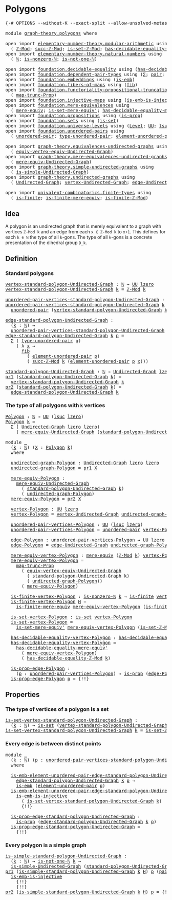 # Polygons

<pre class="Agda"><a id="21" class="Symbol">{-#</a> <a id="25" class="Keyword">OPTIONS</a> <a id="33" class="Pragma">--without-K</a> <a id="45" class="Pragma">--exact-split</a> <a id="59" class="Pragma">--allow-unsolved-metas</a> <a id="82" class="Symbol">#-}</a>

<a id="87" class="Keyword">module</a> <a id="94" href="graph-theory.polygons.html" class="Module">graph-theory.polygons</a> <a id="116" class="Keyword">where</a>

<a id="123" class="Keyword">open</a> <a id="128" class="Keyword">import</a> <a id="135" href="elementary-number-theory.modular-arithmetic.html" class="Module">elementary-number-theory.modular-arithmetic</a> <a id="179" class="Keyword">using</a>
  <a id="187" class="Symbol">(</a> <a id="189" href="elementary-number-theory.modular-arithmetic.html#3494" class="Function">ℤ-Mod</a><a id="194" class="Symbol">;</a> <a id="196" href="elementary-number-theory.modular-arithmetic.html#5269" class="Function">succ-ℤ-Mod</a><a id="206" class="Symbol">;</a> <a id="208" href="elementary-number-theory.modular-arithmetic.html#4406" class="Function">is-set-ℤ-Mod</a><a id="220" class="Symbol">;</a> <a id="222" href="elementary-number-theory.modular-arithmetic.html#4138" class="Function">has-decidable-equality-ℤ-Mod</a><a id="250" class="Symbol">)</a>
<a id="252" class="Keyword">open</a> <a id="257" class="Keyword">import</a> <a id="264" href="elementary-number-theory.natural-numbers.html" class="Module">elementary-number-theory.natural-numbers</a> <a id="305" class="Keyword">using</a>
  <a id="313" class="Symbol">(</a> <a id="315" href="elementary-number-theory.natural-numbers.html#1458" class="Datatype">ℕ</a><a id="316" class="Symbol">;</a> <a id="318" href="elementary-number-theory.natural-numbers.html#1939" class="Function">is-nonzero-ℕ</a><a id="330" class="Symbol">;</a> <a id="332" href="elementary-number-theory.natural-numbers.html#2095" class="Function">is-not-one-ℕ</a><a id="344" class="Symbol">)</a>

<a id="347" class="Keyword">open</a> <a id="352" class="Keyword">import</a> <a id="359" href="foundation.decidable-equality.html" class="Module">foundation.decidable-equality</a> <a id="389" class="Keyword">using</a> <a id="395" class="Symbol">(</a><a id="396" href="foundation.decidable-equality.html#1799" class="Function">has-decidable-equality</a><a id="418" class="Symbol">)</a>
<a id="420" class="Keyword">open</a> <a id="425" class="Keyword">import</a> <a id="432" href="foundation.dependent-pair-types.html" class="Module">foundation.dependent-pair-types</a> <a id="464" class="Keyword">using</a> <a id="470" class="Symbol">(</a><a id="471" href="foundation-core.dependent-pair-types.html#515" class="Record">Σ</a><a id="472" class="Symbol">;</a> <a id="474" href="foundation-core.dependent-pair-types.html#588" class="InductiveConstructor">pair</a><a id="478" class="Symbol">;</a> <a id="480" href="foundation-core.dependent-pair-types.html#605" class="Field">pr1</a><a id="483" class="Symbol">;</a> <a id="485" href="foundation-core.dependent-pair-types.html#617" class="Field">pr2</a><a id="488" class="Symbol">)</a>
<a id="490" class="Keyword">open</a> <a id="495" class="Keyword">import</a> <a id="502" href="foundation.embeddings.html" class="Module">foundation.embeddings</a> <a id="524" class="Keyword">using</a> <a id="530" class="Symbol">(</a><a id="531" href="foundation-core.embeddings.html#992" class="Function">is-emb</a><a id="537" class="Symbol">)</a>
<a id="539" class="Keyword">open</a> <a id="544" class="Keyword">import</a> <a id="551" href="foundation.fibers-of-maps.html" class="Module">foundation.fibers-of-maps</a> <a id="577" class="Keyword">using</a> <a id="583" class="Symbol">(</a><a id="584" href="foundation-core.fibers-of-maps.html#942" class="Function">fib</a><a id="587" class="Symbol">)</a>
<a id="589" class="Keyword">open</a> <a id="594" class="Keyword">import</a> <a id="601" href="foundation.functoriality-propositional-truncation.html" class="Module">foundation.functoriality-propositional-truncation</a> <a id="651" class="Keyword">using</a>
  <a id="659" class="Symbol">(</a> <a id="661" href="foundation.functoriality-propositional-truncation.html#1456" class="Function">map-trunc-Prop</a><a id="675" class="Symbol">)</a>
<a id="677" class="Keyword">open</a> <a id="682" class="Keyword">import</a> <a id="689" href="foundation.injective-maps.html" class="Module">foundation.injective-maps</a> <a id="715" class="Keyword">using</a> <a id="721" class="Symbol">(</a><a id="722" href="foundation.injective-maps.html#4586" class="Function">is-emb-is-injective</a><a id="741" class="Symbol">)</a>
<a id="743" class="Keyword">open</a> <a id="748" class="Keyword">import</a> <a id="755" href="foundation.mere-equivalences.html" class="Module">foundation.mere-equivalences</a> <a id="784" class="Keyword">using</a>
  <a id="792" class="Symbol">(</a> <a id="794" href="foundation.mere-equivalences.html#1415" class="Function">mere-equiv</a><a id="804" class="Symbol">;</a> <a id="806" href="foundation.mere-equivalences.html#3474" class="Function">is-set-mere-equiv&#39;</a><a id="824" class="Symbol">;</a> <a id="826" href="foundation.mere-equivalences.html#4013" class="Function">has-decidable-equality-mere-equiv&#39;</a><a id="860" class="Symbol">)</a>
<a id="862" class="Keyword">open</a> <a id="867" class="Keyword">import</a> <a id="874" href="foundation.propositions.html" class="Module">foundation.propositions</a> <a id="898" class="Keyword">using</a> <a id="904" class="Symbol">(</a><a id="905" href="foundation-core.propositions.html#1309" class="Function">is-prop</a><a id="912" class="Symbol">)</a>
<a id="914" class="Keyword">open</a> <a id="919" class="Keyword">import</a> <a id="926" href="foundation.sets.html" class="Module">foundation.sets</a> <a id="942" class="Keyword">using</a> <a id="948" class="Symbol">(</a><a id="949" href="foundation-core.sets.html#1113" class="Function">is-set</a><a id="955" class="Symbol">)</a>
<a id="957" class="Keyword">open</a> <a id="962" class="Keyword">import</a> <a id="969" href="foundation.universe-levels.html" class="Module">foundation.universe-levels</a> <a id="996" class="Keyword">using</a> <a id="1002" class="Symbol">(</a><a id="1003" href="Agda.Primitive.html#597" class="Postulate">Level</a><a id="1008" class="Symbol">;</a> <a id="1010" href="foundation-core.universe-levels.html#235" class="Primitive">UU</a><a id="1012" class="Symbol">;</a> <a id="1014" href="Agda.Primitive.html#780" class="Primitive">lsuc</a><a id="1018" class="Symbol">;</a> <a id="1020" href="Agda.Primitive.html#764" class="Primitive">lzero</a><a id="1025" class="Symbol">)</a>
<a id="1027" class="Keyword">open</a> <a id="1032" class="Keyword">import</a> <a id="1039" href="foundation.unordered-pairs.html" class="Module">foundation.unordered-pairs</a> <a id="1066" class="Keyword">using</a>
  <a id="1074" class="Symbol">(</a> <a id="1076" href="foundation.unordered-pairs.html#2395" class="Function">unordered-pair</a><a id="1090" class="Symbol">;</a> <a id="1092" href="foundation.unordered-pairs.html#2770" class="Function">type-unordered-pair</a><a id="1111" class="Symbol">;</a> <a id="1113" href="foundation.unordered-pairs.html#3491" class="Function">element-unordered-pair</a><a id="1135" class="Symbol">)</a>

<a id="1138" class="Keyword">open</a> <a id="1143" class="Keyword">import</a> <a id="1150" href="graph-theory.equivalences-undirected-graphs.html" class="Module">graph-theory.equivalences-undirected-graphs</a> <a id="1194" class="Keyword">using</a>
  <a id="1202" class="Symbol">(</a> <a id="1204" href="graph-theory.equivalences-undirected-graphs.html#2222" class="Function">equiv-vertex-equiv-Undirected-Graph</a><a id="1239" class="Symbol">)</a>
<a id="1241" class="Keyword">open</a> <a id="1246" class="Keyword">import</a> <a id="1253" href="graph-theory.mere-equivalences-undirected-graphs.html" class="Module">graph-theory.mere-equivalences-undirected-graphs</a> <a id="1302" class="Keyword">using</a>
  <a id="1310" class="Symbol">(</a> <a id="1312" href="graph-theory.mere-equivalences-undirected-graphs.html#1028" class="Function">mere-equiv-Undirected-Graph</a><a id="1339" class="Symbol">)</a>
<a id="1341" class="Keyword">open</a> <a id="1346" class="Keyword">import</a> <a id="1353" href="graph-theory.simple-undirected-graphs.html" class="Module">graph-theory.simple-undirected-graphs</a> <a id="1391" class="Keyword">using</a>
  <a id="1399" class="Symbol">(</a> <a id="1401" href="graph-theory.simple-undirected-graphs.html#1589" class="Function">is-simple-Undirected-Graph</a><a id="1427" class="Symbol">)</a>
<a id="1429" class="Keyword">open</a> <a id="1434" class="Keyword">import</a> <a id="1441" href="graph-theory.undirected-graphs.html" class="Module">graph-theory.undirected-graphs</a> <a id="1472" class="Keyword">using</a>
  <a id="1480" class="Symbol">(</a> <a id="1482" href="graph-theory.undirected-graphs.html#785" class="Function">Undirected-Graph</a><a id="1498" class="Symbol">;</a> <a id="1500" href="graph-theory.undirected-graphs.html#981" class="Function">vertex-Undirected-Graph</a><a id="1523" class="Symbol">;</a> <a id="1525" href="graph-theory.undirected-graphs.html#1651" class="Function">edge-Undirected-Graph</a><a id="1546" class="Symbol">)</a>

<a id="1549" class="Keyword">open</a> <a id="1554" class="Keyword">import</a> <a id="1561" href="univalent-combinatorics.finite-types.html" class="Module">univalent-combinatorics.finite-types</a> <a id="1598" class="Keyword">using</a>
  <a id="1606" class="Symbol">(</a> <a id="1608" href="univalent-combinatorics.finite-types.html#4244" class="Function">is-finite</a><a id="1617" class="Symbol">;</a> <a id="1619" href="univalent-combinatorics.finite-types.html#7280" class="Function">is-finite-mere-equiv</a><a id="1639" class="Symbol">;</a> <a id="1641" href="univalent-combinatorics.finite-types.html#10728" class="Function">is-finite-ℤ-Mod</a><a id="1656" class="Symbol">)</a>
</pre>
## Idea

A polygon is an undirected graph that is merely equivalent to a graph with vertices `ℤ-Mod k` and an edge from each `x ∈ ℤ-Mod k` to `x+1`. This defines for each `k ∈ ℕ` the type of all `k`-gons. The type of all `k`-gons is a concrete presentation of the dihedral group `D_k`.

## Definition

### Standard polygons

<pre class="Agda"><a id="vertex-standard-polygon-Undirected-Graph"></a><a id="1996" href="graph-theory.polygons.html#1996" class="Function">vertex-standard-polygon-Undirected-Graph</a> <a id="2037" class="Symbol">:</a> <a id="2039" href="elementary-number-theory.natural-numbers.html#1458" class="Datatype">ℕ</a> <a id="2041" class="Symbol">→</a> <a id="2043" href="foundation-core.universe-levels.html#235" class="Primitive">UU</a> <a id="2046" href="Agda.Primitive.html#764" class="Primitive">lzero</a>
<a id="2052" href="graph-theory.polygons.html#1996" class="Function">vertex-standard-polygon-Undirected-Graph</a> <a id="2093" href="graph-theory.polygons.html#2093" class="Bound">k</a> <a id="2095" class="Symbol">=</a> <a id="2097" href="elementary-number-theory.modular-arithmetic.html#3494" class="Function">ℤ-Mod</a> <a id="2103" href="graph-theory.polygons.html#2093" class="Bound">k</a>

<a id="unordered-pair-vertices-standard-polygon-Undirected-Graph"></a><a id="2106" href="graph-theory.polygons.html#2106" class="Function">unordered-pair-vertices-standard-polygon-Undirected-Graph</a> <a id="2164" class="Symbol">:</a> <a id="2166" href="elementary-number-theory.natural-numbers.html#1458" class="Datatype">ℕ</a> <a id="2168" class="Symbol">→</a> <a id="2170" href="foundation-core.universe-levels.html#235" class="Primitive">UU</a> <a id="2173" class="Symbol">(</a><a id="2174" href="Agda.Primitive.html#780" class="Primitive">lsuc</a> <a id="2179" href="Agda.Primitive.html#764" class="Primitive">lzero</a><a id="2184" class="Symbol">)</a>
<a id="2186" href="graph-theory.polygons.html#2106" class="Function">unordered-pair-vertices-standard-polygon-Undirected-Graph</a> <a id="2244" href="graph-theory.polygons.html#2244" class="Bound">k</a> <a id="2246" class="Symbol">=</a>
  <a id="2250" href="foundation.unordered-pairs.html#2395" class="Function">unordered-pair</a> <a id="2265" class="Symbol">(</a><a id="2266" href="graph-theory.polygons.html#1996" class="Function">vertex-standard-polygon-Undirected-Graph</a> <a id="2307" href="graph-theory.polygons.html#2244" class="Bound">k</a><a id="2308" class="Symbol">)</a>

<a id="edge-standard-polygon-Undirected-Graph"></a><a id="2311" href="graph-theory.polygons.html#2311" class="Function">edge-standard-polygon-Undirected-Graph</a> <a id="2350" class="Symbol">:</a>
  <a id="2354" class="Symbol">(</a><a id="2355" href="graph-theory.polygons.html#2355" class="Bound">k</a> <a id="2357" class="Symbol">:</a> <a id="2359" href="elementary-number-theory.natural-numbers.html#1458" class="Datatype">ℕ</a><a id="2360" class="Symbol">)</a> <a id="2362" class="Symbol">→</a>
  <a id="2366" href="graph-theory.polygons.html#2106" class="Function">unordered-pair-vertices-standard-polygon-Undirected-Graph</a> <a id="2424" href="graph-theory.polygons.html#2355" class="Bound">k</a> <a id="2426" class="Symbol">→</a> <a id="2428" href="foundation-core.universe-levels.html#235" class="Primitive">UU</a> <a id="2431" href="Agda.Primitive.html#764" class="Primitive">lzero</a>
<a id="2437" href="graph-theory.polygons.html#2311" class="Function">edge-standard-polygon-Undirected-Graph</a> <a id="2476" href="graph-theory.polygons.html#2476" class="Bound">k</a> <a id="2478" href="graph-theory.polygons.html#2478" class="Bound">p</a> <a id="2480" class="Symbol">=</a>
  <a id="2484" href="foundation-core.dependent-pair-types.html#515" class="Record">Σ</a> <a id="2486" class="Symbol">(</a> <a id="2488" href="foundation.unordered-pairs.html#2770" class="Function">type-unordered-pair</a> <a id="2508" href="graph-theory.polygons.html#2478" class="Bound">p</a><a id="2509" class="Symbol">)</a>
    <a id="2515" class="Symbol">(</a> <a id="2517" class="Symbol">λ</a> <a id="2519" href="graph-theory.polygons.html#2519" class="Bound">x</a> <a id="2521" class="Symbol">→</a>
      <a id="2529" href="foundation-core.fibers-of-maps.html#942" class="Function">fib</a>
        <a id="2541" class="Symbol">(</a> <a id="2543" href="foundation.unordered-pairs.html#3491" class="Function">element-unordered-pair</a> <a id="2566" href="graph-theory.polygons.html#2478" class="Bound">p</a><a id="2567" class="Symbol">)</a>
        <a id="2577" class="Symbol">(</a> <a id="2579" href="elementary-number-theory.modular-arithmetic.html#5269" class="Function">succ-ℤ-Mod</a> <a id="2590" href="graph-theory.polygons.html#2476" class="Bound">k</a> <a id="2592" class="Symbol">(</a><a id="2593" href="foundation.unordered-pairs.html#3491" class="Function">element-unordered-pair</a> <a id="2616" href="graph-theory.polygons.html#2478" class="Bound">p</a> <a id="2618" href="graph-theory.polygons.html#2519" class="Bound">x</a><a id="2619" class="Symbol">)))</a>

<a id="standard-polygon-Undirected-Graph"></a><a id="2624" href="graph-theory.polygons.html#2624" class="Function">standard-polygon-Undirected-Graph</a> <a id="2658" class="Symbol">:</a> <a id="2660" href="elementary-number-theory.natural-numbers.html#1458" class="Datatype">ℕ</a> <a id="2662" class="Symbol">→</a> <a id="2664" href="graph-theory.undirected-graphs.html#785" class="Function">Undirected-Graph</a> <a id="2681" href="Agda.Primitive.html#764" class="Primitive">lzero</a> <a id="2687" href="Agda.Primitive.html#764" class="Primitive">lzero</a>
<a id="2693" href="foundation-core.dependent-pair-types.html#605" class="Field">pr1</a> <a id="2697" class="Symbol">(</a><a id="2698" href="graph-theory.polygons.html#2624" class="Function">standard-polygon-Undirected-Graph</a> <a id="2732" href="graph-theory.polygons.html#2732" class="Bound">k</a><a id="2733" class="Symbol">)</a> <a id="2735" class="Symbol">=</a>
  <a id="2739" href="graph-theory.polygons.html#1996" class="Function">vertex-standard-polygon-Undirected-Graph</a> <a id="2780" href="graph-theory.polygons.html#2732" class="Bound">k</a>
<a id="2782" href="foundation-core.dependent-pair-types.html#617" class="Field">pr2</a> <a id="2786" class="Symbol">(</a><a id="2787" href="graph-theory.polygons.html#2624" class="Function">standard-polygon-Undirected-Graph</a> <a id="2821" href="graph-theory.polygons.html#2821" class="Bound">k</a><a id="2822" class="Symbol">)</a> <a id="2824" class="Symbol">=</a>
  <a id="2828" href="graph-theory.polygons.html#2311" class="Function">edge-standard-polygon-Undirected-Graph</a> <a id="2867" href="graph-theory.polygons.html#2821" class="Bound">k</a>
</pre>
### The type of all polygons with `k` vertices

<pre class="Agda"><a id="Polygon"></a><a id="2930" href="graph-theory.polygons.html#2930" class="Function">Polygon</a> <a id="2938" class="Symbol">:</a> <a id="2940" href="elementary-number-theory.natural-numbers.html#1458" class="Datatype">ℕ</a> <a id="2942" class="Symbol">→</a> <a id="2944" href="foundation-core.universe-levels.html#235" class="Primitive">UU</a> <a id="2947" class="Symbol">(</a><a id="2948" href="Agda.Primitive.html#780" class="Primitive">lsuc</a> <a id="2953" href="Agda.Primitive.html#764" class="Primitive">lzero</a><a id="2958" class="Symbol">)</a>
<a id="2960" href="graph-theory.polygons.html#2930" class="Function">Polygon</a> <a id="2968" href="graph-theory.polygons.html#2968" class="Bound">k</a> <a id="2970" class="Symbol">=</a>
  <a id="2974" href="foundation-core.dependent-pair-types.html#515" class="Record">Σ</a> <a id="2976" class="Symbol">(</a> <a id="2978" href="graph-theory.undirected-graphs.html#785" class="Function">Undirected-Graph</a> <a id="2995" href="Agda.Primitive.html#764" class="Primitive">lzero</a> <a id="3001" href="Agda.Primitive.html#764" class="Primitive">lzero</a><a id="3006" class="Symbol">)</a>
    <a id="3012" class="Symbol">(</a> <a id="3014" href="graph-theory.mere-equivalences-undirected-graphs.html#1028" class="Function">mere-equiv-Undirected-Graph</a> <a id="3042" class="Symbol">(</a><a id="3043" href="graph-theory.polygons.html#2624" class="Function">standard-polygon-Undirected-Graph</a> <a id="3077" href="graph-theory.polygons.html#2968" class="Bound">k</a><a id="3078" class="Symbol">))</a>

<a id="3082" class="Keyword">module</a> <a id="3089" href="graph-theory.polygons.html#3089" class="Module">_</a>
  <a id="3093" class="Symbol">(</a><a id="3094" href="graph-theory.polygons.html#3094" class="Bound">k</a> <a id="3096" class="Symbol">:</a> <a id="3098" href="elementary-number-theory.natural-numbers.html#1458" class="Datatype">ℕ</a><a id="3099" class="Symbol">)</a> <a id="3101" class="Symbol">(</a><a id="3102" href="graph-theory.polygons.html#3102" class="Bound">X</a> <a id="3104" class="Symbol">:</a> <a id="3106" href="graph-theory.polygons.html#2930" class="Function">Polygon</a> <a id="3114" href="graph-theory.polygons.html#3094" class="Bound">k</a><a id="3115" class="Symbol">)</a>
  <a id="3119" class="Keyword">where</a>
  
  <a id="3130" href="graph-theory.polygons.html#3130" class="Function">undirected-graph-Polygon</a> <a id="3155" class="Symbol">:</a> <a id="3157" href="graph-theory.undirected-graphs.html#785" class="Function">Undirected-Graph</a> <a id="3174" href="Agda.Primitive.html#764" class="Primitive">lzero</a> <a id="3180" href="Agda.Primitive.html#764" class="Primitive">lzero</a>
  <a id="3188" href="graph-theory.polygons.html#3130" class="Function">undirected-graph-Polygon</a> <a id="3213" class="Symbol">=</a> <a id="3215" href="foundation-core.dependent-pair-types.html#605" class="Field">pr1</a> <a id="3219" href="graph-theory.polygons.html#3102" class="Bound">X</a>

  <a id="3224" href="graph-theory.polygons.html#3224" class="Function">mere-equiv-Polygon</a> <a id="3243" class="Symbol">:</a>
    <a id="3249" href="graph-theory.mere-equivalences-undirected-graphs.html#1028" class="Function">mere-equiv-Undirected-Graph</a>
      <a id="3283" class="Symbol">(</a> <a id="3285" href="graph-theory.polygons.html#2624" class="Function">standard-polygon-Undirected-Graph</a> <a id="3319" href="graph-theory.polygons.html#3094" class="Bound">k</a><a id="3320" class="Symbol">)</a>
      <a id="3328" class="Symbol">(</a> <a id="3330" href="graph-theory.polygons.html#3130" class="Function">undirected-graph-Polygon</a><a id="3354" class="Symbol">)</a>
  <a id="3358" href="graph-theory.polygons.html#3224" class="Function">mere-equiv-Polygon</a> <a id="3377" class="Symbol">=</a> <a id="3379" href="foundation-core.dependent-pair-types.html#617" class="Field">pr2</a> <a id="3383" href="graph-theory.polygons.html#3102" class="Bound">X</a>

  <a id="3388" href="graph-theory.polygons.html#3388" class="Function">vertex-Polygon</a> <a id="3403" class="Symbol">:</a> <a id="3405" href="foundation-core.universe-levels.html#235" class="Primitive">UU</a> <a id="3408" href="Agda.Primitive.html#764" class="Primitive">lzero</a>
  <a id="3416" href="graph-theory.polygons.html#3388" class="Function">vertex-Polygon</a> <a id="3431" class="Symbol">=</a> <a id="3433" href="graph-theory.undirected-graphs.html#981" class="Function">vertex-Undirected-Graph</a> <a id="3457" href="graph-theory.polygons.html#3130" class="Function">undirected-graph-Polygon</a>

  <a id="3485" href="graph-theory.polygons.html#3485" class="Function">unordered-pair-vertices-Polygon</a> <a id="3517" class="Symbol">:</a> <a id="3519" href="foundation-core.universe-levels.html#235" class="Primitive">UU</a> <a id="3522" class="Symbol">(</a><a id="3523" href="Agda.Primitive.html#780" class="Primitive">lsuc</a> <a id="3528" href="Agda.Primitive.html#764" class="Primitive">lzero</a><a id="3533" class="Symbol">)</a>
  <a id="3537" href="graph-theory.polygons.html#3485" class="Function">unordered-pair-vertices-Polygon</a> <a id="3569" class="Symbol">=</a> <a id="3571" href="foundation.unordered-pairs.html#2395" class="Function">unordered-pair</a> <a id="3586" href="graph-theory.polygons.html#3388" class="Function">vertex-Polygon</a>

  <a id="3604" href="graph-theory.polygons.html#3604" class="Function">edge-Polygon</a> <a id="3617" class="Symbol">:</a> <a id="3619" href="graph-theory.polygons.html#3485" class="Function">unordered-pair-vertices-Polygon</a> <a id="3651" class="Symbol">→</a> <a id="3653" href="foundation-core.universe-levels.html#235" class="Primitive">UU</a> <a id="3656" href="Agda.Primitive.html#764" class="Primitive">lzero</a>
  <a id="3664" href="graph-theory.polygons.html#3604" class="Function">edge-Polygon</a> <a id="3677" class="Symbol">=</a> <a id="3679" href="graph-theory.undirected-graphs.html#1651" class="Function">edge-Undirected-Graph</a> <a id="3701" href="graph-theory.polygons.html#3130" class="Function">undirected-graph-Polygon</a>

  <a id="3729" href="graph-theory.polygons.html#3729" class="Function">mere-equiv-vertex-Polygon</a> <a id="3755" class="Symbol">:</a> <a id="3757" href="foundation.mere-equivalences.html#1415" class="Function">mere-equiv</a> <a id="3768" class="Symbol">(</a><a id="3769" href="elementary-number-theory.modular-arithmetic.html#3494" class="Function">ℤ-Mod</a> <a id="3775" href="graph-theory.polygons.html#3094" class="Bound">k</a><a id="3776" class="Symbol">)</a> <a id="3778" href="graph-theory.polygons.html#3388" class="Function">vertex-Polygon</a>
  <a id="3795" href="graph-theory.polygons.html#3729" class="Function">mere-equiv-vertex-Polygon</a> <a id="3821" class="Symbol">=</a>
    <a id="3827" href="foundation.functoriality-propositional-truncation.html#1456" class="Function">map-trunc-Prop</a>
      <a id="3848" class="Symbol">(</a> <a id="3850" href="graph-theory.equivalences-undirected-graphs.html#2222" class="Function">equiv-vertex-equiv-Undirected-Graph</a>
        <a id="3894" class="Symbol">(</a> <a id="3896" href="graph-theory.polygons.html#2624" class="Function">standard-polygon-Undirected-Graph</a> <a id="3930" href="graph-theory.polygons.html#3094" class="Bound">k</a><a id="3931" class="Symbol">)</a>
        <a id="3941" class="Symbol">(</a> <a id="3943" href="graph-theory.polygons.html#3130" class="Function">undirected-graph-Polygon</a><a id="3967" class="Symbol">))</a>
      <a id="3976" class="Symbol">(</a> <a id="3978" href="graph-theory.polygons.html#3224" class="Function">mere-equiv-Polygon</a><a id="3996" class="Symbol">)</a>

  <a id="4001" href="graph-theory.polygons.html#4001" class="Function">is-finite-vertex-Polygon</a> <a id="4026" class="Symbol">:</a> <a id="4028" href="elementary-number-theory.natural-numbers.html#1939" class="Function">is-nonzero-ℕ</a> <a id="4041" href="graph-theory.polygons.html#3094" class="Bound">k</a> <a id="4043" class="Symbol">→</a> <a id="4045" href="univalent-combinatorics.finite-types.html#4244" class="Function">is-finite</a> <a id="4055" href="graph-theory.polygons.html#3388" class="Function">vertex-Polygon</a>
  <a id="4072" href="graph-theory.polygons.html#4001" class="Function">is-finite-vertex-Polygon</a> <a id="4097" href="graph-theory.polygons.html#4097" class="Bound">H</a> <a id="4099" class="Symbol">=</a>
    <a id="4105" href="univalent-combinatorics.finite-types.html#7280" class="Function">is-finite-mere-equiv</a> <a id="4126" href="graph-theory.polygons.html#3729" class="Function">mere-equiv-vertex-Polygon</a> <a id="4152" class="Symbol">(</a><a id="4153" href="univalent-combinatorics.finite-types.html#10728" class="Function">is-finite-ℤ-Mod</a> <a id="4169" href="graph-theory.polygons.html#4097" class="Bound">H</a><a id="4170" class="Symbol">)</a>

  <a id="4175" href="graph-theory.polygons.html#4175" class="Function">is-set-vertex-Polygon</a> <a id="4197" class="Symbol">:</a> <a id="4199" href="foundation-core.sets.html#1113" class="Function">is-set</a> <a id="4206" href="graph-theory.polygons.html#3388" class="Function">vertex-Polygon</a>
  <a id="4223" href="graph-theory.polygons.html#4175" class="Function">is-set-vertex-Polygon</a> <a id="4245" class="Symbol">=</a>
    <a id="4251" href="foundation.mere-equivalences.html#3474" class="Function">is-set-mere-equiv&#39;</a> <a id="4270" href="graph-theory.polygons.html#3729" class="Function">mere-equiv-vertex-Polygon</a> <a id="4296" class="Symbol">(</a><a id="4297" href="elementary-number-theory.modular-arithmetic.html#4406" class="Function">is-set-ℤ-Mod</a> <a id="4310" href="graph-theory.polygons.html#3094" class="Bound">k</a><a id="4311" class="Symbol">)</a>

  <a id="4316" href="graph-theory.polygons.html#4316" class="Function">has-decidable-equality-vertex-Polygon</a> <a id="4354" class="Symbol">:</a> <a id="4356" href="foundation.decidable-equality.html#1799" class="Function">has-decidable-equality</a> <a id="4379" href="graph-theory.polygons.html#3388" class="Function">vertex-Polygon</a>
  <a id="4396" href="graph-theory.polygons.html#4316" class="Function">has-decidable-equality-vertex-Polygon</a> <a id="4434" class="Symbol">=</a>
    <a id="4440" href="foundation.mere-equivalences.html#4013" class="Function">has-decidable-equality-mere-equiv&#39;</a>
      <a id="4481" class="Symbol">(</a> <a id="4483" href="graph-theory.polygons.html#3729" class="Function">mere-equiv-vertex-Polygon</a><a id="4508" class="Symbol">)</a>
      <a id="4516" class="Symbol">(</a> <a id="4518" href="elementary-number-theory.modular-arithmetic.html#4138" class="Function">has-decidable-equality-ℤ-Mod</a> <a id="4547" href="graph-theory.polygons.html#3094" class="Bound">k</a><a id="4548" class="Symbol">)</a>

  <a id="4553" href="graph-theory.polygons.html#4553" class="Function">is-prop-edge-Polygon</a> <a id="4574" class="Symbol">:</a>
    <a id="4580" class="Symbol">(</a><a id="4581" href="graph-theory.polygons.html#4581" class="Bound">p</a> <a id="4583" class="Symbol">:</a> <a id="4585" href="graph-theory.polygons.html#3485" class="Function">unordered-pair-vertices-Polygon</a><a id="4616" class="Symbol">)</a> <a id="4618" class="Symbol">→</a> <a id="4620" href="foundation-core.propositions.html#1309" class="Function">is-prop</a> <a id="4628" class="Symbol">(</a><a id="4629" href="graph-theory.polygons.html#3604" class="Function">edge-Polygon</a> <a id="4642" href="graph-theory.polygons.html#4581" class="Bound">p</a><a id="4643" class="Symbol">)</a>
  <a id="4647" href="graph-theory.polygons.html#4553" class="Function">is-prop-edge-Polygon</a> <a id="4668" href="graph-theory.polygons.html#4668" class="Bound">p</a> <a id="4670" class="Symbol">=</a> <a id="4672" class="Hole">{!!}</a>
</pre>
## Properties

### The type of vertices of a polygon is a set

<pre class="Agda"><a id="is-set-vertex-standard-polygon-Undirected-Graph"></a><a id="4753" href="graph-theory.polygons.html#4753" class="Function">is-set-vertex-standard-polygon-Undirected-Graph</a> <a id="4801" class="Symbol">:</a>
  <a id="4805" class="Symbol">(</a><a id="4806" href="graph-theory.polygons.html#4806" class="Bound">k</a> <a id="4808" class="Symbol">:</a> <a id="4810" href="elementary-number-theory.natural-numbers.html#1458" class="Datatype">ℕ</a><a id="4811" class="Symbol">)</a> <a id="4813" class="Symbol">→</a> <a id="4815" href="foundation-core.sets.html#1113" class="Function">is-set</a> <a id="4822" class="Symbol">(</a><a id="4823" href="graph-theory.polygons.html#1996" class="Function">vertex-standard-polygon-Undirected-Graph</a> <a id="4864" href="graph-theory.polygons.html#4806" class="Bound">k</a><a id="4865" class="Symbol">)</a>
<a id="4867" href="graph-theory.polygons.html#4753" class="Function">is-set-vertex-standard-polygon-Undirected-Graph</a> <a id="4915" href="graph-theory.polygons.html#4915" class="Bound">k</a> <a id="4917" class="Symbol">=</a> <a id="4919" href="elementary-number-theory.modular-arithmetic.html#4406" class="Function">is-set-ℤ-Mod</a> <a id="4932" href="graph-theory.polygons.html#4915" class="Bound">k</a>
</pre>
### Every edge is between distinct points

<pre class="Agda"><a id="4990" class="Keyword">module</a> <a id="4997" href="graph-theory.polygons.html#4997" class="Module">_</a>
  <a id="5001" class="Symbol">(</a><a id="5002" href="graph-theory.polygons.html#5002" class="Bound">k</a> <a id="5004" class="Symbol">:</a> <a id="5006" href="elementary-number-theory.natural-numbers.html#1458" class="Datatype">ℕ</a><a id="5007" class="Symbol">)</a> <a id="5009" class="Symbol">(</a><a id="5010" href="graph-theory.polygons.html#5010" class="Bound">p</a> <a id="5012" class="Symbol">:</a> <a id="5014" href="graph-theory.polygons.html#2106" class="Function">unordered-pair-vertices-standard-polygon-Undirected-Graph</a> <a id="5072" href="graph-theory.polygons.html#5002" class="Bound">k</a><a id="5073" class="Symbol">)</a>
  <a id="5077" class="Keyword">where</a>
  
  <a id="5088" href="graph-theory.polygons.html#5088" class="Function">is-emb-element-unordered-pair-edge-standard-polygon-Undirected-Graph</a> <a id="5157" class="Symbol">:</a>
    <a id="5163" href="graph-theory.polygons.html#2311" class="Function">edge-standard-polygon-Undirected-Graph</a> <a id="5202" href="graph-theory.polygons.html#5002" class="Bound">k</a> <a id="5204" href="graph-theory.polygons.html#5010" class="Bound">p</a> <a id="5206" class="Symbol">→</a> 
    <a id="5213" href="foundation-core.embeddings.html#992" class="Function">is-emb</a> <a id="5220" class="Symbol">(</a><a id="5221" href="foundation.unordered-pairs.html#3491" class="Function">element-unordered-pair</a> <a id="5244" href="graph-theory.polygons.html#5010" class="Bound">p</a><a id="5245" class="Symbol">)</a>
  <a id="5249" href="graph-theory.polygons.html#5088" class="Function">is-emb-element-unordered-pair-edge-standard-polygon-Undirected-Graph</a> <a id="5318" href="graph-theory.polygons.html#5318" class="Bound">e</a> <a id="5320" class="Symbol">=</a>
    <a id="5326" href="foundation.injective-maps.html#4586" class="Function">is-emb-is-injective</a>
      <a id="5352" class="Symbol">(</a> <a id="5354" href="graph-theory.polygons.html#4753" class="Function">is-set-vertex-standard-polygon-Undirected-Graph</a> <a id="5402" href="graph-theory.polygons.html#5002" class="Bound">k</a><a id="5403" class="Symbol">)</a>
      <a id="5411" class="Hole">{!!}</a>

  <a id="5419" href="graph-theory.polygons.html#5419" class="Function">is-prop-edge-standard-polygon-Undirected-Graph</a> <a id="5466" class="Symbol">:</a>
    <a id="5472" href="foundation-core.propositions.html#1309" class="Function">is-prop</a> <a id="5480" class="Symbol">(</a><a id="5481" href="graph-theory.polygons.html#2311" class="Function">edge-standard-polygon-Undirected-Graph</a> <a id="5520" href="graph-theory.polygons.html#5002" class="Bound">k</a> <a id="5522" href="graph-theory.polygons.html#5010" class="Bound">p</a><a id="5523" class="Symbol">)</a>
  <a id="5527" href="graph-theory.polygons.html#5419" class="Function">is-prop-edge-standard-polygon-Undirected-Graph</a> <a id="5574" class="Symbol">=</a>
    <a id="5580" class="Hole">{!!}</a>
</pre>
### Every polygon is a simple graph

<pre class="Agda"><a id="is-simple-standard-polygon-Undirected-Graph"></a><a id="5635" href="graph-theory.polygons.html#5635" class="Function">is-simple-standard-polygon-Undirected-Graph</a> <a id="5679" class="Symbol">:</a>
  <a id="5683" class="Symbol">(</a><a id="5684" href="graph-theory.polygons.html#5684" class="Bound">k</a> <a id="5686" class="Symbol">:</a> <a id="5688" href="elementary-number-theory.natural-numbers.html#1458" class="Datatype">ℕ</a><a id="5689" class="Symbol">)</a> <a id="5691" class="Symbol">→</a> <a id="5693" href="elementary-number-theory.natural-numbers.html#2095" class="Function">is-not-one-ℕ</a> <a id="5706" href="graph-theory.polygons.html#5684" class="Bound">k</a> <a id="5708" class="Symbol">→</a>
  <a id="5712" href="graph-theory.simple-undirected-graphs.html#1589" class="Function">is-simple-Undirected-Graph</a> <a id="5739" class="Symbol">(</a><a id="5740" href="graph-theory.polygons.html#2624" class="Function">standard-polygon-Undirected-Graph</a> <a id="5774" href="graph-theory.polygons.html#5684" class="Bound">k</a><a id="5775" class="Symbol">)</a>
<a id="5777" href="foundation-core.dependent-pair-types.html#605" class="Field">pr1</a> <a id="5781" class="Symbol">(</a><a id="5782" href="graph-theory.polygons.html#5635" class="Function">is-simple-standard-polygon-Undirected-Graph</a> <a id="5826" href="graph-theory.polygons.html#5826" class="Bound">k</a> <a id="5828" href="graph-theory.polygons.html#5828" class="Bound">H</a><a id="5829" class="Symbol">)</a> <a id="5831" href="graph-theory.polygons.html#5831" class="Bound">p</a> <a id="5833" class="Symbol">(</a><a id="5834" href="foundation-core.dependent-pair-types.html#588" class="InductiveConstructor">pair</a> <a id="5839" href="graph-theory.polygons.html#5839" class="Bound">x</a> <a id="5841" class="Symbol">(</a><a id="5842" href="foundation-core.dependent-pair-types.html#588" class="InductiveConstructor">pair</a> <a id="5847" href="graph-theory.polygons.html#5847" class="Bound">y</a> <a id="5849" href="graph-theory.polygons.html#5849" class="Bound">α</a><a id="5850" class="Symbol">))</a> <a id="5853" class="Symbol">=</a>
  <a id="5857" href="foundation.injective-maps.html#4586" class="Function">is-emb-is-injective</a>
    <a id="5881" class="Hole">{!!}</a>
    <a id="5890" class="Hole">{!!}</a>
<a id="5895" href="foundation-core.dependent-pair-types.html#617" class="Field">pr2</a> <a id="5899" class="Symbol">(</a><a id="5900" href="graph-theory.polygons.html#5635" class="Function">is-simple-standard-polygon-Undirected-Graph</a> <a id="5944" href="graph-theory.polygons.html#5944" class="Bound">k</a> <a id="5946" href="graph-theory.polygons.html#5946" class="Bound">H</a><a id="5947" class="Symbol">)</a> <a id="5949" href="graph-theory.polygons.html#5949" class="Bound">p</a> <a id="5951" class="Symbol">=</a> <a id="5953" class="Hole">{!!}</a>
</pre>